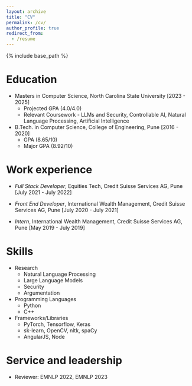 ```yaml
---
layout: archive
title: "CV"
permalink: /cv/
author_profile: true
redirect_from:
  - /resume
---
```


{% include base_path %}

Education
======
* Masters in Computer Science, North Carolina State University [2023 - 2025]
  - Projected GPA (4.0/4.0)
  - Relevant Coursework - LLMs and Security, Controllable AI, Natural Language Processing, Artificial Intelligence
* B.Tech. in Computer Science, College of Engineering, Pune [2016 - 2020]
  - GPA (8.65/10)
  - Major GPA (8.92/10)

Work experience
======
* *Full Stack Developer*, Equities Tech, Credit Suisse Services AG, Pune [July 2021 - July 2022]

* *Front End Developer*, International Wealth Management, Credit Suisse Services AG, Pune [July 2020 - July 2021]

* *Intern*, International Wealth Management, Credit Suisse Services AG, Pune [May 2019 - July 2019]
  
Skills
======
* Research
  - Natural Language Processing
  - Large Language Models
  - Security
  - Argumentation
* Programming Languages
  - Python
  - C++
* Frameworks/Libraries
  - PyTorch, Tensorflow, Keras
  - sk-learn, OpenCV, nltk, spaCy
  - AngularJS, Node
  
Service and leadership
======
* Reviewer: EMNLP 2022, EMNLP 2023
